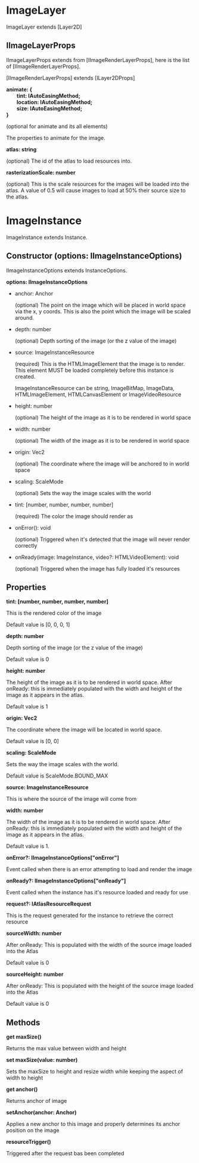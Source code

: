 # ImageLayer

ImageLayer extends [Layer2D]

## IImageLayerProps

IImageLayerProps extends from [IImageRenderLayerProps], here is the list of [IImageRenderLayerProps].

[IImageRenderLayerProps] extends [ILayer2DProps]

**animate: {<br>&emsp;&emsp;tint: IAutoEasingMethod<Vec>;<br>&emsp;&emsp;location: IAutoEasingMethod<Vec>;<br>&emsp;&emsp;size: IAutoEasingMethod<Vec>;<br>}**

(optional for animate and its all elements)

The properties to animate for the image.

**atlas: string**

(optional) The id of the atlas to load resources into.

**rasterizationScale: number**

(optional) This is the scale resources for the images will be loaded into the atlas. A value of 0.5 will cause images to load at 50% their source size to the atlas.

# ImageInstance

ImageInstance extends Instance.

## Constructor (options: IImageInstanceOptions)

IImageInstanceOptions extends InstanceOptions.

**options: IImageInstanceOptions**

* anchor: Anchor

  (optional) The point on the image which will be placed in world space via the x, y coords. This is also the point which the image will be scaled around.

* depth: number

  (optional) Depth sorting of the image (or the z value of the image)

* source: ImageInstanceResource

  (required) This is the HTMLImageElement that the image is to render. This element MUST be loaded completely before this instance is created.

  ImageInstanceResource can be string, ImageBitMap, ImageData, HTMLImageElement, HTMLCanvasElement or ImageVideoResource

* height: number

  (optional) The height of the image as it is to be rendered in world space

* width: number

  (optional) The width of the image as it is to be rendered in world space

* origin: Vec2

  (optional) The coordinate where the image will be anchored to in world space

* scaling: ScaleMode

  (optional) Sets the way the image scales with the world

* tint: [number, number, number, number]

  (required) The color the image should render as

* onError(): void

  (optional) Triggered when it's detected that the image will never render correctly

* onReady(image: ImageInstance, video?: HTMLVideoElement): void

  (optional) Triggered when the image has fully loaded it's resources

## Properties

**tint: [number, number, number, number]**

This is the rendered color of the image

Default value is [0, 0, 0, 1]

**depth: number**

Depth sorting of the image (or the z value of the image)

Default value is 0

**height: number**

The height of the image as it is to be rendered in world space. After onReady: this is immediately populated with the width and height of the image as it appears in the atlas.

Default value is 1

**origin: Vec2**

The coordinate where the image will be located in world space.

Default value is [0, 0]

**scaling: ScaleMode**

Sets the way the image scales with the world.

Default value is ScaleMode.BOUND_MAX

**source: ImageInstanceResource**

This is where the source of the image will come from

**width: number**

The width of the image as it is to be rendered in world space. After onReady: this is immediately populated with the width and height of the image as it appears in the atlas.

Default value is 1.

**onError?: IImageInstanceOptions["onError"]**

Event called when there is an error attempting to load and render the image

**onReady?: IImageInstanceOptions["onReady"]**

Event called when the instance has it's resource loaded and ready for use

**request?: IAtlasResourceRequest**

This is the request generated for the instance to retrieve the correct resource

**sourceWidth: number**

After onReady: This is populated with the width of the source image loaded into the Atlas

Default value is 0

**sourceHeight: number**

After onReady: This is populated with the height of the source image loaded into the Atlas

Default value is 0

## Methods

**get maxSize()**

Returns the max value between width and height

**set maxSize(value: number)**

Sets the maxSize to height and resize width while keeping the aspect of width to height

**get anchor()**

Returns anchor of image

**setAnchor(anchor: Anchor)**

Applies a new anchor to this image and properly determines its anchor position on the image

**resourceTrigger()**

Triggered after the request bas been completed
